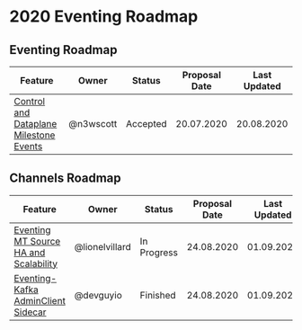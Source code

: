 # 2020 Eventing Roadmap

## Eventing Roadmap

|Feature| Owner | Status | Proposal Date | Last Updated | 
|-------|-------|--------|---------------|-----------------|
|[Control and Dataplane Milestone Events](https://docs.google.com/document/d/11RJKjSqH-f6U8zy6N2tXg9BVIxLSrK3-cG-DA6Z_zps/edit)| @n3wscott | Accepted | 20.07.2020 | 20.08.2020 | Eventing WG |

## Channels Roadmap

|Feature| Owner | Status | Proposal Date | Last Updated |
|-------|-------|--------|---------------|-----------------|
|[Eventing MT Source HA and Scalability](https://docs.google.com/document/d/1jARXfiD4YrAbLQCMo0GJc2tA6CscDpwZvZKEeccjujM/edit)| @lionelvillard | In Progress | 24.08.2020 | 01.09.2020 |
|[Eventing-Kafka AdminClient Sidecar](https://docs.google.com/document/d/1UP4yyUdyfFyT_lNBrWTofa3S0D0XzA7WHGK31JHevbY/edit)| @devguyio | Finished | 24.08.2020 | 01.09.2020 |
